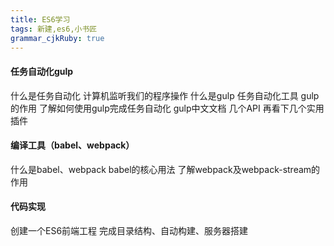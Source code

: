 ```yaml
---
title: ES6学习 
tags: 新建,es6,小书匠
grammar_cjkRuby: true
---
```

#### 任务自动化gulp    
什么是任务自动化 计算机监听我们的程序操作
什么是gulp 任务自动化工具
gulp的作用
了解如何使用gulp完成任务自动化 gulp中文文档 几个API
再看下几个实用插件
#### 编译工具（babel、webpack）
什么是babel、webpack
babel的核心用法
了解webpack及webpack-stream的作用
#### 代码实现
创建一个ES6前端工程
完成目录结构、自动构建、服务器搭建